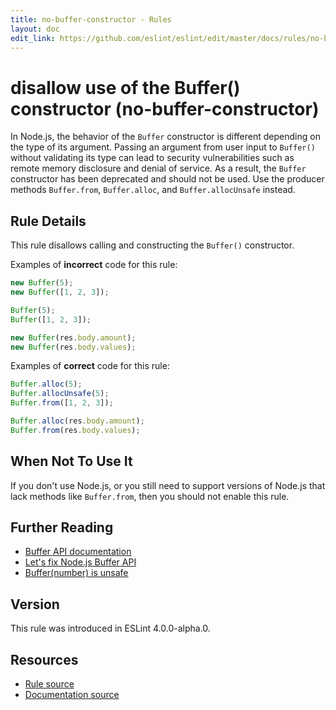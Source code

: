 ```yaml
---
title: no-buffer-constructor - Rules
layout: doc
edit_link: https://github.com/eslint/eslint/edit/master/docs/rules/no-buffer-constructor.md
---
```

<!-- Note: No pull requests accepted for this file. See README.md in the root directory for details. -->

# disallow use of the Buffer() constructor (no-buffer-constructor)

In Node.js, the behavior of the `Buffer` constructor is different depending on the type of its argument. Passing an argument from user input to `Buffer()` without validating its type can lead to security vulnerabilities such as remote memory disclosure and denial of service. As a result, the `Buffer` constructor has been deprecated and should not be used. Use the producer methods `Buffer.from`, `Buffer.alloc`, and `Buffer.allocUnsafe` instead.

## Rule Details

This rule disallows calling and constructing the `Buffer()` constructor.

Examples of **incorrect** code for this rule:

```js
new Buffer(5);
new Buffer([1, 2, 3]);

Buffer(5);
Buffer([1, 2, 3]);

new Buffer(res.body.amount);
new Buffer(res.body.values);
```

Examples of **correct** code for this rule:

```js
Buffer.alloc(5);
Buffer.allocUnsafe(5);
Buffer.from([1, 2, 3]);

Buffer.alloc(res.body.amount);
Buffer.from(res.body.values);
```

## When Not To Use It

If you don't use Node.js, or you still need to support versions of Node.js that lack methods like `Buffer.from`, then you should not enable this rule.

## Further Reading

* [Buffer API documentation](https://nodejs.org/api/buffer.html)
* [Let's fix Node.js Buffer API](https://github.com/ChALkeR/notes/blob/master/Lets-fix-Buffer-API.md)
* [Buffer(number) is unsafe](https://github.com/nodejs/node/issues/4660)

## Version

This rule was introduced in ESLint 4.0.0-alpha.0.

## Resources

* [Rule source](https://github.com/eslint/eslint/tree/master/lib/rules/no-buffer-constructor.js)
* [Documentation source](https://github.com/eslint/eslint/tree/master/docs/rules/no-buffer-constructor.md)
